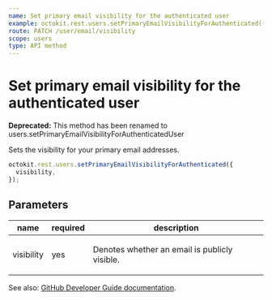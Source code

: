 ```yaml
---
name: Set primary email visibility for the authenticated user
example: octokit.rest.users.setPrimaryEmailVisibilityForAuthenticated({ visibility })
route: PATCH /user/email/visibility
scope: users
type: API method
---
```


# Set primary email visibility for the authenticated user

**Deprecated:** This method has been renamed to users.setPrimaryEmailVisibilityForAuthenticatedUser

Sets the visibility for your primary email addresses.

```js
octokit.rest.users.setPrimaryEmailVisibilityForAuthenticated({
  visibility,
});
```

## Parameters

<table>
  <thead>
    <tr>
      <th>name</th>
      <th>required</th>
      <th>description</th>
    </tr>
  </thead>
  <tbody>
    <tr><td>visibility</td><td>yes</td><td>

Denotes whether an email is publicly visible.

</td></tr>
  </tbody>
</table>

See also: [GitHub Developer Guide documentation](https://docs.github.com/enterprise-cloud@latest//rest/reference/users#set-primary-email-visibility-for-the-authenticated-user).
